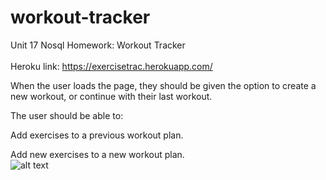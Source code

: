 # workout-tracker
Unit 17 Nosql Homework: Workout Tracker
<br>
<br>
Heroku link: https://exercisetrac.herokuapp.com/
<br>

When the user loads the page, they should be given the option to create a new workout, or continue with their last workout.

The user should be able to:

Add exercises to a previous workout plan.

Add new exercises to a new workout plan.
<br>
![alt text]( http://ag2portfolio.herokuapp.com/images/workout.jpg?crop=entropy&fit=crop&fm=jpg&h=400&ixjsv=2.1.0&ixlib=rb-0.3.5&q=80&w=600)
